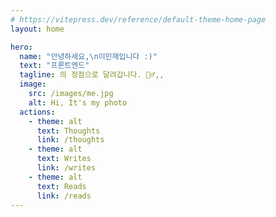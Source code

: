 ```yaml
---
# https://vitepress.dev/reference/default-theme-home-page
layout: home

hero:
  name: "안녕하세요,\n이민재입니다 :)"
  text: "프론트엔드"
  tagline: 의 정점으로 달려갑니다. 🏃‍♂️,,
  image:
    src: /images/me.jpg
    alt: Hi, It's my photo
  actions:
    - theme: alt
      text: Thoughts
      link: /thoughts
    - theme: alt
      text: Writes
      link: /writes
    - theme: alt
      text: Reads
      link: /reads
---
```


<script setup lang="ts">
import RecentPosts from './components/RecentPosts.vue' // docs/index.md 기준 경로
</script>
<RecentPosts :limit="6" :sections="['reads','writes','thoughts']" />

